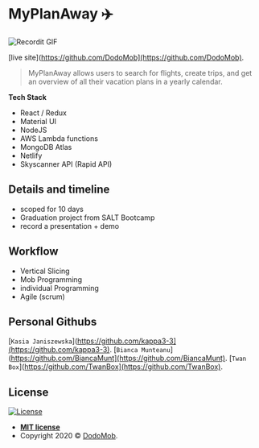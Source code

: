 # MyPlanAway :airplane:

![Recordit GIF](https://thumbs.gfycat.com/DampFirmBorderterrier-size_restricted.gif)

[live site](https://github.com/DodoMob](https://github.com/DodoMob).

> MyPlanAway allows users to search for flights, create  trips, 
> and get an overview of all their vacation plans in a yearly calendar.

**Tech Stack**

- React / Redux
- Material UI
- NodeJS
- AWS Lambda functions
- MongoDB Atlas
- Netlify
- Skyscanner API (Rapid API)

## Details and timeline

- scoped for 10 days
- Graduation project from SALT Bootcamp
- record a presentation + demo 


## Workflow

- Vertical Slicing
- Mob Programming 
- individual Programming
- Agile (scrum)



## Personal Githubs

[`Kasia Janiszewska`](https://github.com/kappa3-3](https://github.com/kappa3-3).
[`Bianca Munteanu`](https://github.com/BiancaMunt](https://github.com/BiancaMunt).
[`Twan Box`](https://github.com/TwanBox](https://github.com/TwanBox).


## License

[![License](http://img.shields.io/:license-mit-blue.svg?style=flat-square)](http://badges.mit-license.org)

- **[MIT license](http://opensource.org/licenses/mit-license.php)**
- Copyright 2020 © <a href="[https://github.com/DodoMob](https://github.com/DodoMob)" target="_blank">DodoMob</a>.
